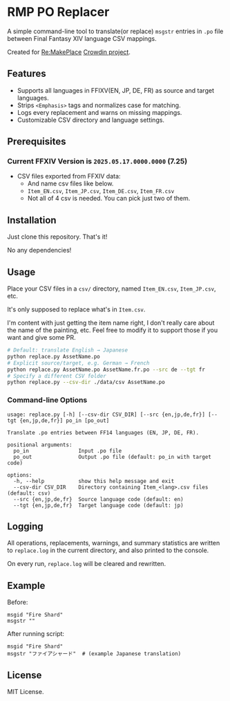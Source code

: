 # RMP PO Replacer

A simple command-line tool to translate(or replace) `msgstr` entries in `.po` file between Final Fantasy XIV language CSV mappings.

Created for [Re:MakePlace](https://github.com/RemakePlace/app) [Crowdin project](https://crowdin.com/project/re-makeplace).

## Features

-   Supports all languages in FFIXV(EN, JP, DE, FR) as source and target languages.
-   Strips `<Emphasis>` tags and normalizes case for matching.
-   Logs every replacement and warns on missing mappings.
-   Customizable CSV directory and language settings.

## Prerequisites

### Current FFXIV Version is `2025.05.17.0000.0000` (7.25)

-   CSV files exported from FFXIV data:
    -   And name csv files like below.
    -   `Item_EN.csv`, `Item_JP.csv`, `Item_DE.csv`, `Item_FR.csv`
    -   Not all of 4 csv is needed. You can pick just two of them.

## Installation

Just clone this repository. That's it!

No any dependencies!

## Usage

Place your CSV files in a `csv/` directory, named `Item_EN.csv`, `Item_JP.csv`, etc.

It's only supposed to replace what's in `Item.csv`.

I'm content with just getting the item name right, I don't really care about the name of the painting, etc.
Feel free to modify it to support those if you want and give some PR.

```bash
# Default: translate English → Japanese
python replace.py AssetName.po
# Explicit source/target, e.g. German → French
python replace.py AssetName.po AssetName.fr.po --src de --tgt fr
# Specify a different CSV folder
python replace.py --csv-dir ./data/csv AssetName.po
```

### Command-line Options

```
usage: replace.py [-h] [--csv-dir CSV_DIR] [--src {en,jp,de,fr}] [--tgt {en,jp,de,fr}] po_in [po_out]

Translate .po entries between FF14 languages (EN, JP, DE, FR).

positional arguments:
  po_in                Input .po file
  po_out               Output .po file (default: po_in with target code)

options:
  -h, --help           show this help message and exit
  --csv-dir CSV_DIR    Directory containing Item_<lang>.csv files (default: csv)
  --src {en,jp,de,fr}  Source language code (default: en)
  --tgt {en,jp,de,fr}  Target language code (default: jp)
```

## Logging

All operations, replacements, warnings, and summary statistics are written to `replace.log` in the current directory, and also printed to the console.

On every run, `replace.log` will be cleared and rewritten.

## Example

Before:

```po
msgid "Fire Shard"
msgstr ""
```

After running script:

```po
msgid "Fire Shard"
msgstr "ファイアシャード"  # (example Japanese translation)
```

## License

MIT License.
